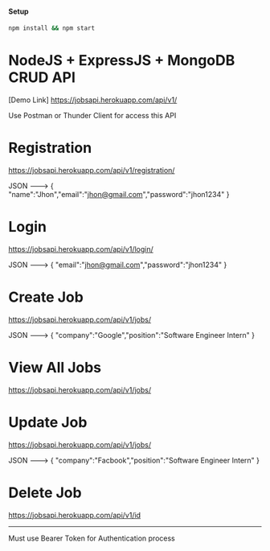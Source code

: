 #### Setup

```bash
npm install && npm start
```

# NodeJS + ExpressJS + MongoDB CRUD API
[Demo Link] https://jobsapi.herokuapp.com/api/v1/

Use Postman or Thunder Client  for access this API

# Registration

https://jobsapi.herokuapp.com/api/v1/registration/

JSON ---> {
    "name":"Jhon","email":"jhon@gmail.com","password":"jhon1234"
}

# Login

https://jobsapi.herokuapp.com/api/v1/login/

JSON ---> {
    "email":"jhon@gmail.com","password":"jhon1234"
}

# Create Job

https://jobsapi.herokuapp.com/api/v1/jobs/

JSON ---> {
    "company":"Google","position":"Software Engineer Intern"
}

# View All Jobs

https://jobsapi.herokuapp.com/api/v1/jobs/

# Update Job
https://jobsapi.herokuapp.com/api/v1/jobs/

JSON ---> {
    "company":"Facbook","position":"Software Engineer Intern"
}


# Delete Job
https://jobsapi.herokuapp.com/api/v1/id
<hr>
 
 Must use Bearer Token for Authentication process 


